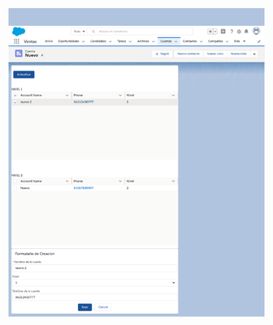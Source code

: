 ![Proyecto](https://raw.githubusercontent.com/ortizvictorw/Salesforce/master/Proyectos-Salesforce/Prueba-certaconsulting/Final.png)
